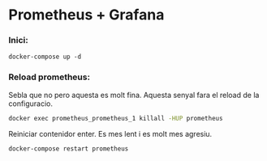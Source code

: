 # Prometheus + Grafana

### Inici:

```
docker-compose up -d
```

### Reload prometheus:

Sebla que no pero aquesta es molt fina. Aquesta senyal fara el reload de la configuracio.
```sh
docker exec prometheus_prometheus_1 killall -HUP prometheus
```

Reiniciar contenidor enter. Es mes lent i es molt mes agresiu.
```sh
docker-compose restart prometheus
```